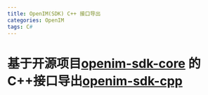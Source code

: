```yaml
---
title: OpenIM(SDK) C++ 接口导出
categories: OpenIM
tags: C#
---
```


# 基于开源项目[openim-sdk-core](https://github.com/openimsdk/openim-sdk-core) 的C++接口导出[openim-sdk-cpp](https://github.com/yj12138/openim-sdk-cpp)


